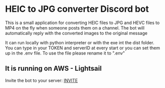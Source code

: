 # HEIC to JPG converter Discord bot
This is a small application for converting HEIC files to JPG and HEVC files to MP4 on the fly when someone posts them on a channel. The bot will automatically reply with the converted images to the original message

It can run locally with python interpreter or with the exe int the dist folder. 
You can type in your TOKEN and serverID at every start or you can set them up in the .env file. To use the file please rename it to ".env"

## It is running on AWS - Lightsail
Invite the bot to your server: [INVITE](https://discord.com/api/oauth2/authorize?client_id=1006542721990807592&permissions=274878032896&scope=bot)
